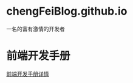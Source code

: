 # chengFeiBlog.github.io
一名的富有激情的开发者
# 前端开发手册
 [前端开发手册详情](https://github.com/chengFeiBlog/chengFeiBlog.github.io/new/master?readme=1)
